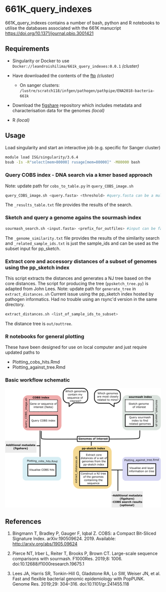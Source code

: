 # 661K_query_indexes

661K_query_indexes contains a number of bash, python and R notebooks to utilise the databases associated with the 661K manucript https://doi.org/10.1371/journal.pbio.3001421

## Requirements
* Singularity or Docker to use `Docker://leandroishilima/661k_query_indexes:0.0.1` _(cluster)_

* Have downloaded the contents of the [ftp](http://ftp.ebi.ac.uk/pub/databases/ENA2018-bacteria-661k/) _(cluster)_
  * On sanger clusters: `/lustre/scratch118/infgen/pathogen/pathpipe/ENA2018-bacteria-661k`

* Download the [figshare](https://doi.org/10.6084/m9.figshare.16437939.v1) repository which includes metadata and characterisation data for the genomes _(local)_

* R _(local)_

## Usage

Load singularity and start an interactive job (e.g. specific for Sanger cluster)
```bash
module load ISG/singularity/3.6.4
bsub -Is -R"select[mem>80000] rusage[mem=80000]" -M80000 bash
```

### Query COBS index - DNA search via a kmer based approach
Note: update path for `cobs_to_table.py` in `query_COBS_image.sh` 
```bash
query_COBS_image.sh <query.fasta> <threshold> #query.fasta can be a multifasta
```
The `_results_table.txt` file provides the results of the search. 

### Sketch and query a genome agains the sourmash index
```bash
sourmash_search.sh <input.fasta> <prefix_for_outfiles> #input can be fastq files as well
```
The `_genome_similarity.txt` file provides the results of the similarity search and `_related_sample_ids.txt` is just the sample_ids and can be used as the subset input for pp_sketch. 

### Extract core and accessory distances of a subset of genomes using the pp_sketch index
This script extracts the distances and generates a NJ tree based on the core distances. The script for producing the tree (`ppsketch_tree.py`) is adapted from John Lees. 
Note: update path for `generate_tree` in `extract_distances.sh` 
Current issue using the pp_sketch index hosted by pathogen informatics. Had no trouble using an rsync'd version in the same directory. 

```bash
extract_distances.sh <list_of_sample_ids_to_subset> 
```
The distance tree is `out/outtree`. 

### R notebooks for general plotting
These have been designed for use on local computer and just require updated paths to 
* Plotting_cobs_hits.Rmd
* Plotting_against_tree.Rmd

### Basic workflow schematic

![plot](./query_flow_chart.png)

## References
1. Bingmann T, Bradley P, Gauger F, Iqbal Z. COBS: a Compact Bit-Sliced Signature Index. arXiv:190509624. 2019. Available: http://arxiv.org/abs/1905.09624

2. Pierce NT, Irber L, Reiter T, Brooks P, Brown CT. Large-scale sequence comparisons with sourmash. F1000Res. 2019;8: 1006. doi:10.12688/f1000research.19675.1

3. Lees JA, Harris SR, Tonkin-Hill G, Gladstone RA, Lo SW, Weiser JN, et al. Fast and flexible bacterial genomic epidemiology with PopPUNK. Genome Res. 2019;29: 304–316. doi:10.1101/gr.241455.118

